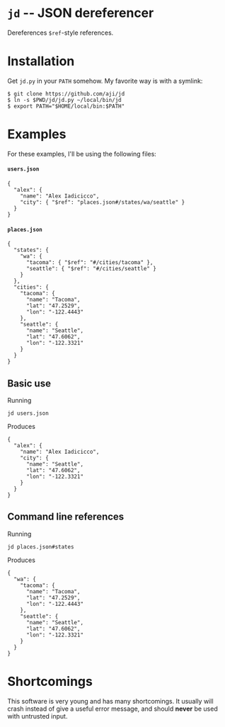 # `jd` -- JSON dereferencer

Dereferences `$ref`-style references.

# Installation

Get `jd.py` in your `PATH` somehow. My favorite way is with a symlink:

```
$ git clone https://github.com/aji/jd
$ ln -s $PWD/jd/jd.py ~/local/bin/jd
$ export PATH="$HOME/local/bin:$PATH"
```

# Examples

For these examples, I'll be using the following files:

#### `users.json`

```
{
  "alex": {
    "name": "Alex Iadicicco",
    "city": { "$ref": "places.json#/states/wa/seattle" }
  }
}
```

#### `places.json`

```
{
  "states": {
    "wa": {
      "tacoma": { "$ref": "#/cities/tacoma" },
      "seattle": { "$ref": "#/cities/seattle" }
    }
  },
  "cities": {
    "tacoma": {
      "name": "Tacoma",
      "lat": "47.2529",
      "lon": "-122.4443"
    },
    "seattle": {
      "name": "Seattle",
      "lat": "47.6062",
      "lon": "-122.3321"
    }
  }
}
```

## Basic use

Running

```
jd users.json
```

Produces

```
{
  "alex": {
    "name": "Alex Iadicicco",
    "city": {
      "name": "Seattle",
      "lat": "47.6062",
      "lon": "-122.3321"
    }
  }
}
```

## Command line references

Running

```
jd places.json#states
```

Produces

```
{
  "wa": {
    "tacoma": {
      "name": "Tacoma",
      "lat": "47.2529",
      "lon": "-122.4443"
    },
    "seattle": {
      "name": "Seattle",
      "lat": "47.6062",
      "lon": "-122.3321"
    }
  }
}
```

# Shortcomings

This software is very young and has many shortcomings. It usually will crash
instead of give a useful error message, and should **never** be used with
untrusted input.
